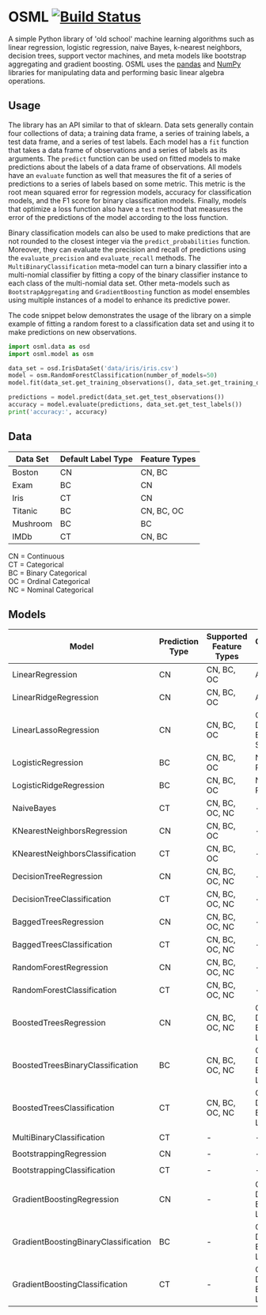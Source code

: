 # OSML [![Build Status](https://travis-ci.org/ViktorC/OSML.svg?branch=master)](https://travis-ci.org/ViktorC/OSML)
A simple Python library of 'old school' machine learning algorithms such as linear regression, logistic regression, naive Bayes, k-nearest neighbors, decision trees, support vector machines, and meta models like bootstrap aggregating and gradient boosting. OSML uses the [pandas](https://pandas.pydata.org/) and [NumPy](http://www.numpy.org/) libraries for manipulating data and performing basic linear algebra operations.

## Usage
The library has an API similar to that of sklearn. Data sets generally contain four collections of data; a training data frame, a series of training labels, a test data frame, and a series of test labels. Each model has a `fit` function that takes a data frame of observations and a series of labels as its arguments. The `predict` function can be used on fitted models to make predictions about the labels of a data frame of observations. All models have an `evaluate` function as well that measures the fit of a series of predictions to a series of labels based on some metric. This metric is the root mean squared error for regression models, accuracy for classification models, and the F1 score for binary classification models. Finally, models that optimize a loss function also have a `test` method that measures the error of the predictions of the model according to the loss function.

Binary classification models can also be used to make predictions that are not rounded to the closest integer via the `predict_probabilities` function. Moreover, they can evaluate the precision and recall of predictions using the `evaluate_precision` and `evaluate_recall` methods. The `MultiBinaryClassification` meta-model can turn a binary classifier into a multi-nomial classifier by fitting a copy of the binary classifier instance to each class of the multi-nomial data set. Other meta-models such as `BootstrapAggregating` and `GradientBoosting` function as model ensembles using multiple instances of a model to enhance its predictive power.

The code snippet below demonstrates the usage of the library on a simple example of fitting a random forest to a classification data set and using it to make predictions on new observations.

```python
import osml.data as osd
import osml.model as osm

data_set = osd.IrisDataSet('data/iris/iris.csv')
model = osm.RandomForestClassification(number_of_models=50)
model.fit(data_set.get_training_observations(), data_set.get_training_observations())

predictions = model.predict(data_set.get_test_observations())
accuracy = model.evaluate(predictions, data_set.get_test_labels())
print('accuracy:', accuracy)
```

## Data
| Data Set | Default Label Type | Feature Types |
| -------- | ------------------ | ------------- |
| Boston   | CN                 | CN, BC        |
| Exam     | BC                 | CN            |
| Iris     | CT                 | CN            |
| Titanic  | BC                 | CN, BC, OC    |
| Mushroom | BC                 | BC            |
| IMDb     | CT                 | CN, BC        |

CN = Continuous  
CT = Categorical  
BC = Binary Categorical  
OC = Ordinal Categorical  
NC = Nominal Categorical  

## Models
| Model                                | Prediction Type | Supported Feature Types | Optimization Method                              | Meta                     |
| ------------------------------------ | --------------- | ----------------------- | ----------------------------------------------- | ------------------------ |
| LinearRegression                     | CN              | CN, BC, OC              | Analytic                                        | :heavy_multiplication_x: |
| LinearRidgeRegression                | CN              | CN, BC, OC              | Analytic                                        | :heavy_multiplication_x: |
| LinearLassoRegression                | CN              | CN, BC, OC              | Coordinate Descent with Exact Line Search        | :heavy_multiplication_x: |
| LogisticRegression                   | BC              | CN, BC, OC              | Newton-Raphson                                  | :heavy_multiplication_x: |
| LogisticRidgeRegression              | BC              | CN, BC, OC              | Newton-Raphson                                  | :heavy_multiplication_x: |
| NaiveBayes                           | CT              | CN, BC, OC, NC          | -                                                | :heavy_multiplication_x: |
| KNearestNeighborsRegression          | CN              | CN, BC, OC              | -                                                | :heavy_multiplication_x: |
| KNearestNeighborsClassification      | CT              | CN, BC, OC              | -                                                | :heavy_multiplication_x: |
| DecisionTreeRegression               | CN              | CN, BC, OC, NC          | -                                                | :heavy_multiplication_x: |
| DecisionTreeClassification           | CT              | CN, BC, OC, NC          | -                                                | :heavy_multiplication_x: |
| BaggedTreesRegression                | CN              | CN, BC, OC, NC          | -                                                | :heavy_multiplication_x: |
| BaggedTreesClassification            | CT              | CN, BC, OC, NC          | -                                                | :heavy_multiplication_x: |
| RandomForestRegression               | CN              | CN, BC, OC, NC          | -                                                | :heavy_multiplication_x: |
| RandomForestClassification           | CT              | CN, BC, OC, NC          | -                                                | :heavy_multiplication_x: |
| BoostedTreesRegression               | CN              | CN, BC, OC, NC          | Gradient Descent with Backtracking Line Search | :heavy_multiplication_x: |
| BoostedTreesBinaryClassification     | BC              | CN, BC, OC, NC          | Gradient Descent with Backtracking Line Search | :heavy_multiplication_x: |
| BoostedTreesClassification           | CT              | CN, BC, OC, NC          | Gradient Descent with Backtracking Line Search | :heavy_multiplication_x: |
| MultiBinaryClassification            | CT              | -                       | -                                                | :heavy_check_mark:       |
| BootstrappingRegression              | CN              | -                       | -                                                | :heavy_check_mark:       |
| BootstrappingClassification          | CT              | -                       | -                                                | :heavy_check_mark:       |
| GradientBoostingRegression           | CN              | -                       | Gradient Descent with Backtracking Line Search | :heavy_check_mark:       |
| GradientBoostingBinaryClassification | BC              | -                       | Gradient Descent with Backtracking Line Search | :heavy_check_mark:       |
| GradientBoostingClassification       | CT              | -                       | Gradient Descent with Backtracking Line Search | :heavy_check_mark:       |
